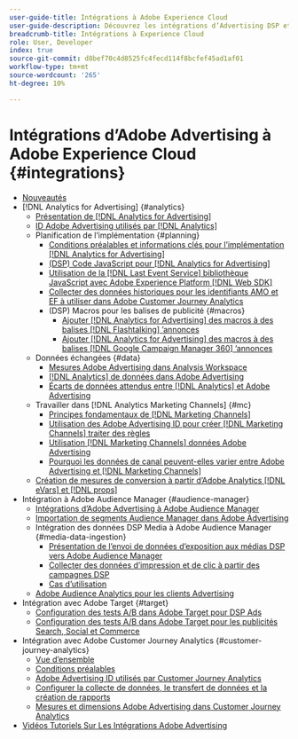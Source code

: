 ```yaml
---
user-guide-title: Intégrations à Adobe Experience Cloud
user-guide-description: Découvrez les intégrations d’Advertising DSP et d’Advertising Search à d’autres produits et services Adobe Experience Cloud.
breadcrumb-title: Intégrations à Experience Cloud
role: User, Developer
index: true
source-git-commit: d8bef70c4d8525fc4fecd114f8bcfef45ad1af01
workflow-type: tm+mt
source-wordcount: '265'
ht-degree: 10%

---
```



# Intégrations d’Adobe Advertising à Adobe Experience Cloud {#integrations}

<!--  ADD LATER: and Adobe Experience Platform -->

+ [Nouveautés](/help/integrations/home.md)
+ [!DNL Analytics for Advertising] {#analytics}
   + [Présentation de  [!DNL Analytics for Advertising]](/help/integrations/analytics/overview.md)
   + [ID Adobe Advertising utilisés par  [!DNL Analytics]](/help/integrations/analytics/ids.md)
   + Planification de l’implémentation {#planning}
      + [Conditions préalables et informations clés pour l’implémentation  [!DNL Analytics for Advertising]](/help/integrations/analytics/prerequisites.md)
      + [(DSP) Code JavaScript pour  [!DNL Analytics for Advertising]](/help/integrations/analytics/javascript.md)
      + [Utilisation de la  [!DNL Last Event Service] bibliothèque JavaScript avec Adobe Experience Platform [!DNL Web SDK]](/help/integrations/analytics/web-sdk.md)
      + [Collecter des données historiques pour les identifiants AMO et EF à utiliser dans Adobe Customer Journey Analytics](/help/integrations/analytics/rvars-to-evars.md)
      + (DSP) Macros pour les balises de publicité {#macros}
         + [Ajouter [!DNL Analytics for Advertising] des macros à des balises  [!DNL Flashtalking] ’annonces](/help/integrations/analytics/macros-flashtalking.md)
         + [Ajouter [!DNL Analytics for Advertising] des macros à des balises  [!DNL Google Campaign Manager 360] ’annonces](/help/integrations/analytics/macros-google-campaign-manager.md)
   + Données échangées {#data}
      + [Mesures Adobe Advertising dans Analysis Workspace](/help/integrations/analytics/advertising-metrics-in-analytics.md)
      + [[!DNL Analytics] de données dans Adobe Advertising](/help/integrations/analytics/analytics-data-in-advertising.md)
      + [Écarts de données attendus entre  [!DNL Analytics]  et Adobe Advertising](/help/integrations/analytics/data-variances.md)
   + Travailler dans [!DNL Analytics Marketing Channels] {#mc}
      + [Principes fondamentaux de  [!DNL Marketing Channels]](/help/integrations/analytics/marketing-channels/mc-overview.md)
      + [Utilisation des Adobe Advertising ID pour créer [!DNL Marketing Channels] traiter des règles](/help/integrations/analytics/marketing-channels/mc-ids.md)
      + [Utilisation  [!DNL Marketing Channels]  données Adobe Advertising](/help/integrations/analytics/marketing-channels/mc-ac-data.md)
      + [Pourquoi les données de canal peuvent-elles varier entre Adobe Advertising et  [!DNL Marketing Channels]](/help/integrations/analytics/marketing-channels/mc-data-variances.md)
   + [Création de mesures de conversion à partir d’Adobe Analytics [!DNL eVars] et [!DNL props]](/help/integrations/analytics/conversion-metrics-from-evars.md)
+ Intégration à Adobe Audience Manager {#audience-manager}
   + [Intégrations d’Adobe Advertising à Adobe Audience Manager](/help/integrations/audience-manager/overview.md)
   + [Importation de segments Audience Manager dans Adobe Advertising](/help/integrations/audience-manager/import-audiences.md)
   + Intégration des données DSP Media à Adobe Audience Manager {#media-data-ingestion}
      + [Présentation de l’envoi de données d’exposition aux médias DSP vers Adobe Audience Manager](/help/integrations/audience-manager/media-data-integration/overview.md)
      + [Collecter des données d’impression et de clic à partir des campagnes DSP](/help/integrations/audience-manager/media-data-integration/collect.md)
      + [Cas d’utilisation](/help/integrations/audience-manager/media-data-integration/use-cases.md)
   + [Adobe Audience Analytics pour les clients Advertising](/help/integrations/audience-manager/audience-analytics.md)
+ Intégration avec Adobe Target {#target}
   + [Configuration des tests A/B dans Adobe Target pour DSP Ads](/help/integrations/target/ab-tests-dsp.md)
   + [Configuration des tests A/B dans Adobe Target pour les publicités Search, Social et Commerce](/help/integrations/target/ab-tests-search.md)
+ Intégration avec Adobe Customer Journey Analytics {#customer-journey-analytics}
   + [Vue d’ensemble](/help/integrations/customer-journey-analytics/overview.md)
   + [Conditions préalables](/help/integrations/customer-journey-analytics/prerequisites.md)
   + [Adobe Advertising ID utilisés par Customer Journey Analytics](/help/integrations/customer-journey-analytics/ids.md)
   + [Configurer la collecte de données, le transfert de données et la création de rapports](/help/integrations/customer-journey-analytics/set-up.md)
   + [Mesures et dimensions Adobe Advertising dans Customer Journey Analytics](/help/integrations/customer-journey-analytics/advertising-data-in-cja.md)
+ [Vidéos Tutoriels Sur Les Intégrations Adobe Advertising](https://experienceleague.adobe.com/docs/advertising-learn/tutorials/overview.html?lang=fr)<!-- rename if the tutorials TOC structure changes -->
